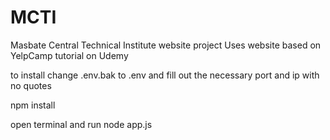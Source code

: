 # MCTI

Masbate Central Technical Institute website project
Uses website based on YelpCamp tutorial on Udemy

to install change .env.bak to .env
and fill out the necessary port and ip with no quotes

npm install

open terminal and run node app.js